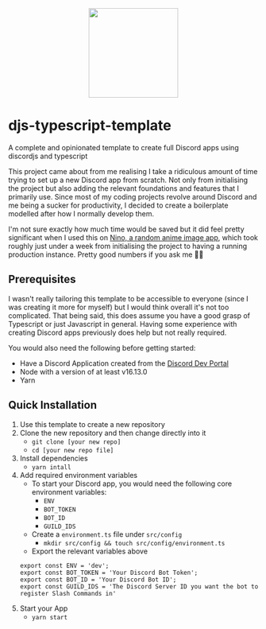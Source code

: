 <div align="center">
  <img src="https://cdn.discordapp.com/attachments/1089616880576245853/1094559253395689562/mitsuha.jpg" style="width: 180px" />
</div>

# djs-typescript-template

A complete and opinionated template to create full Discord apps using discordjs and typescript

This project came about from me realising I take a ridiculous amount of time trying to set up a new Discord app from scratch. Not only from initialising the project but also adding the relevant foundations and features that I primarily use. Since most of my coding projects revolve around Discord and me being a sucker for productivity, I decided to create a boilerplate modelled after how I normally develop them.

I'm not sure exactly how much time would be saved but it did feel pretty significant when I used this on [Nino, a random anime image app](https://github.com/vexuas/nino), which took roughly just under a week from initialising the project to having a running production instance. Pretty good numbers if you ask me 🤷‍♂️


## Prerequisites
I wasn't really tailoring this template to be accessible to everyone (since I was creating it more for myself) but I would think overall it's not too complicated. That being said, this does assume you have a good grasp of Typescript or just Javascript in general. Having some experience with creating Discord apps previously does help but not really required.

You would also need the following before getting started:
- Have a Discord Application created from the [Discord Dev Portal](https://discordjs.guide/preparations/setting-up-a-bot-application.html#creating-your-bot)
- Node with a version of at least v16.13.0
- Yarn

## Quick Installation
1. Use this template to create a new repository
2. Clone the new repository and then change directly into it
    - `git clone [your new repo]`
    - `cd [your new repo file]`
3. Install dependencies
    - `yarn intall`
4. Add required environment variables
    - To start your Discord app, you would need the following core environment variables:
        - `ENV`
        - `BOT_TOKEN`
        - `BOT_ID`
        - `GUILD_IDS`
    - Create a `environment.ts` file under `src/config`
        - `mkdir src/config && touch src/config/environment.ts`
    - Export the relevant variables above
    ```
    export const ENV = 'dev';
    export const BOT_TOKEN = 'Your Discord Bot Token';
    export const BOT_ID = 'Your Discord Bot ID';
    export const GUILD_IDS = 'The Discord Server ID you want the bot to register Slash Commands in'
    ```
 5. Start your App
     - `yarn start`
